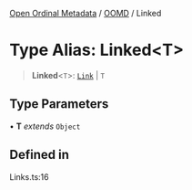 [Open Ordinal Metadata](../../README.md) / [OOMD](../README.md) / Linked

# Type Alias: Linked\<T\>

> **Linked**\<`T`\>: [`Link`](Link.md) \| `T`

## Type Parameters

• **T** *extends* `Object`

## Defined in

Links.ts:16
